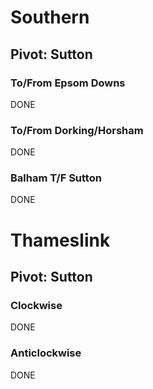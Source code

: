# Southern

## Pivot: Sutton

### To/From Epsom Downs

DONE

### To/From Dorking/Horsham

DONE

### Balham T/F Sutton

DONE

# Thameslink

## Pivot: Sutton

### Clockwise

DONE

### Anticlockwise

DONE